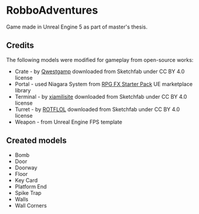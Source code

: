 # RobboAdventures

Game made in Unreal Engine 5 as part of master's thesis.

## Credits

The following models were modified for gameplay from open-source works:
- Crate - by [Qwestgamp](https://sketchfab.com/3d-models/sci-fi-box-game-free-717ff48439824b99b063329c72b4c9f7) downloaded from Sketchfab under CC BY 4.0 license
- Portal - used Niagara System from [RPG FX Starter Pack](https://www.unrealengine.com/marketplace/en-US/product/rpg-fx-starter-pack) UE marketplace library
- Terminal - by [xiamilisite](https://sketchfab.com/3d-models/console-868fc56d59664aeeadb5ade9981c59af) downloaded from Sketchfab under CC BY 4.0 license
- Turret - by [ROTFLOL](https://sketchfab.com/3d-models/turret-26a763b69adf4f1a9542d56d2d493289) downloaded from Sketchfab under CC BY 4.0 license
- Weapon - from Unreal Engine FPS template

## Created models
- Bomb
- Door
- Doorway
- Floor
- Key Card
- Platform End
- Spike Trap
- Walls
- Wall Corners


